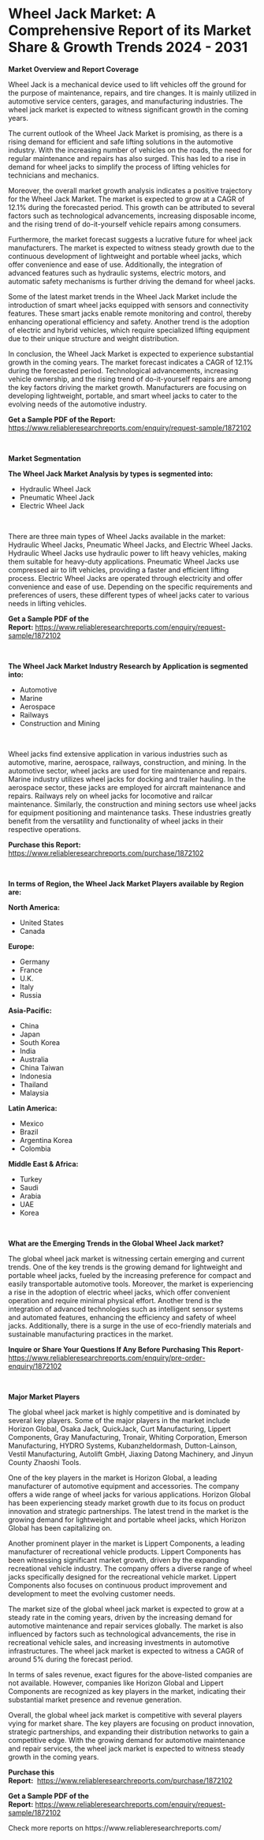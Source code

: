 <p><h1>Wheel Jack Market: A Comprehensive Report of its Market Share & Growth Trends 2024 - 2031</h1></p><p><strong>Market Overview and Report Coverage</strong></p>
<p><p>Wheel Jack is a mechanical device used to lift vehicles off the ground for the purpose of maintenance, repairs, and tire changes. It is mainly utilized in automotive service centers, garages, and manufacturing industries. The wheel jack market is expected to witness significant growth in the coming years.</p><p>The current outlook of the Wheel Jack Market is promising, as there is a rising demand for efficient and safe lifting solutions in the automotive industry. With the increasing number of vehicles on the roads, the need for regular maintenance and repairs has also surged. This has led to a rise in demand for wheel jacks to simplify the process of lifting vehicles for technicians and mechanics.</p><p>Moreover, the overall market growth analysis indicates a positive trajectory for the Wheel Jack Market. The market is expected to grow at a CAGR of 12.1% during the forecasted period. This growth can be attributed to several factors such as technological advancements, increasing disposable income, and the rising trend of do-it-yourself vehicle repairs among consumers.</p><p>Furthermore, the market forecast suggests a lucrative future for wheel jack manufacturers. The market is expected to witness steady growth due to the continuous development of lightweight and portable wheel jacks, which offer convenience and ease of use. Additionally, the integration of advanced features such as hydraulic systems, electric motors, and automatic safety mechanisms is further driving the demand for wheel jacks.</p><p>Some of the latest market trends in the Wheel Jack Market include the introduction of smart wheel jacks equipped with sensors and connectivity features. These smart jacks enable remote monitoring and control, thereby enhancing operational efficiency and safety. Another trend is the adoption of electric and hybrid vehicles, which require specialized lifting equipment due to their unique structure and weight distribution.</p><p>In conclusion, the Wheel Jack Market is expected to experience substantial growth in the coming years. The market forecast indicates a CAGR of 12.1% during the forecasted period. Technological advancements, increasing vehicle ownership, and the rising trend of do-it-yourself repairs are among the key factors driving the market growth. Manufacturers are focusing on developing lightweight, portable, and smart wheel jacks to cater to the evolving needs of the automotive industry.</p></p>
<p><strong>Get a Sample PDF of the Report:</strong> <a href="https://www.reliableresearchreports.com/enquiry/request-sample/1872102">https://www.reliableresearchreports.com/enquiry/request-sample/1872102</a></p>
<p>&nbsp;</p>
<p><strong>Market Segmentation</strong></p>
<p><strong>The Wheel Jack Market Analysis by types is segmented into:</strong></p>
<p><ul><li>Hydraulic Wheel Jack</li><li>Pneumatic Wheel Jack</li><li>Electric Wheel Jack</li></ul></p>
<p>&nbsp;</p>
<p><p>There are three main types of Wheel Jacks available in the market: Hydraulic Wheel Jacks, Pneumatic Wheel Jacks, and Electric Wheel Jacks. Hydraulic Wheel Jacks use hydraulic power to lift heavy vehicles, making them suitable for heavy-duty applications. Pneumatic Wheel Jacks use compressed air to lift vehicles, providing a faster and efficient lifting process. Electric Wheel Jacks are operated through electricity and offer convenience and ease of use. Depending on the specific requirements and preferences of users, these different types of wheel jacks cater to various needs in lifting vehicles.</p></p>
<p><strong>Get a Sample PDF of the Report:</strong>&nbsp;<a href="https://www.reliableresearchreports.com/enquiry/request-sample/1872102">https://www.reliableresearchreports.com/enquiry/request-sample/1872102</a></p>
<p>&nbsp;</p>
<p><strong>The Wheel Jack Market Industry Research by Application is segmented into:</strong></p>
<p><ul><li>Automotive</li><li>Marine</li><li>Aerospace</li><li>Railways</li><li>Construction and Mining</li></ul></p>
<p>&nbsp;</p>
<p><p>Wheel jacks find extensive application in various industries such as automotive, marine, aerospace, railways, construction, and mining. In the automotive sector, wheel jacks are used for tire maintenance and repairs. Marine industry utilizes wheel jacks for docking and trailer hauling. In the aerospace sector, these jacks are employed for aircraft maintenance and repairs. Railways rely on wheel jacks for locomotive and railcar maintenance. Similarly, the construction and mining sectors use wheel jacks for equipment positioning and maintenance tasks. These industries greatly benefit from the versatility and functionality of wheel jacks in their respective operations.</p></p>
<p><strong>Purchase this Report:</strong>&nbsp; <a href="https://www.reliableresearchreports.com/purchase/1872102">https://www.reliableresearchreports.com/purchase/1872102</a></p>
<p>&nbsp;</p>
<p><strong>In terms of Region, the Wheel Jack Market Players available by Region are:</strong></p>
<p>
    <p> <strong> North America: </strong>
        <ul>
            <li>United States</li>
            <li>Canada</li>
        </ul>
        </p> 
    <p> <strong> Europe: </strong>
        <ul>
            <li>Germany</li>
            <li>France</li>
            <li>U.K.</li>
            <li>Italy</li>
            <li>Russia</li>
        </ul>
        </p> 
    <p> <strong> Asia-Pacific: </strong>
        <ul>
            <li>China</li>
            <li>Japan</li>
            <li>South Korea</li>
            <li>India</li>
            <li>Australia</li>
            <li>China Taiwan</li>
            <li>Indonesia</li>
            <li>Thailand</li>
            <li>Malaysia</li>
        </ul>
        </p> 
    <p> <strong> Latin America: </strong>
        <ul>
            <li>Mexico</li>
            <li>Brazil</li>
            <li>Argentina Korea</li>
            <li>Colombia</li>
        </ul>
        </p> 
    <p> <strong> Middle East & Africa: </strong>
        <ul>
            <li>Turkey</li>
            <li>Saudi</li>
            <li>Arabia</li>
            <li>UAE</li>
            <li>Korea</li>
        </ul>
    </p>
    </p>
<p>&nbsp;</p>
<p><strong>What are the Emerging Trends in the Global Wheel Jack market?</strong></p>
<p><p>The global wheel jack market is witnessing certain emerging and current trends. One of the key trends is the growing demand for lightweight and portable wheel jacks, fueled by the increasing preference for compact and easily transportable automotive tools. Moreover, the market is experiencing a rise in the adoption of electric wheel jacks, which offer convenient operation and require minimal physical effort. Another trend is the integration of advanced technologies such as intelligent sensor systems and automated features, enhancing the efficiency and safety of wheel jacks. Additionally, there is a surge in the use of eco-friendly materials and sustainable manufacturing practices in the market.</p></p>
<p><strong>Inquire or Share Your Questions If Any Before Purchasing This Report</strong>- <a href="https://www.reliableresearchreports.com/enquiry/pre-order-enquiry/1872102">https://www.reliableresearchreports.com/enquiry/pre-order-enquiry/1872102</a></p>
<p>&nbsp;</p>
<p><strong>Major Market Players</strong></p>
<p><p>The global wheel jack market is highly competitive and is dominated by several key players. Some of the major players in the market include Horizon Global, Osaka Jack, QuickJack, Curt Manufacturing, Lippert Components, Gray Manufacturing, Tronair, Whiting Corporation, Emerson Manufacturing, HYDRO Systems, Kubanzheldormash, Dutton-Lainson, Vestil Manufacturing, Autolift GmbH, Jiaxing Datong Machinery, and Jinyun County Zhaoshi Tools.</p><p>One of the key players in the market is Horizon Global, a leading manufacturer of automotive equipment and accessories. The company offers a wide range of wheel jacks for various applications. Horizon Global has been experiencing steady market growth due to its focus on product innovation and strategic partnerships. The latest trend in the market is the growing demand for lightweight and portable wheel jacks, which Horizon Global has been capitalizing on.</p><p>Another prominent player in the market is Lippert Components, a leading manufacturer of recreational vehicle products. Lippert Components has been witnessing significant market growth, driven by the expanding recreational vehicle industry. The company offers a diverse range of wheel jacks specifically designed for the recreational vehicle market. Lippert Components also focuses on continuous product improvement and development to meet the evolving customer needs.</p><p>The market size of the global wheel jack market is expected to grow at a steady rate in the coming years, driven by the increasing demand for automotive maintenance and repair services globally. The market is also influenced by factors such as technological advancements, the rise in recreational vehicle sales, and increasing investments in automotive infrastructures. The wheel jack market is expected to witness a CAGR of around 5% during the forecast period.</p><p>In terms of sales revenue, exact figures for the above-listed companies are not available. However, companies like Horizon Global and Lippert Components are recognized as key players in the market, indicating their substantial market presence and revenue generation.</p><p>Overall, the global wheel jack market is competitive with several players vying for market share. The key players are focusing on product innovation, strategic partnerships, and expanding their distribution networks to gain a competitive edge. With the growing demand for automotive maintenance and repair services, the wheel jack market is expected to witness steady growth in the coming years.</p></p>
<p><strong>Purchase this Report:</strong>&nbsp;&nbsp;<a href="https://www.reliableresearchreports.com/purchase/1872102">https://www.reliableresearchreports.com/purchase/1872102</a></p>
<p></p>
<p><strong>Get a Sample PDF of the Report:</strong>&nbsp;<a href="https://www.reliableresearchreports.com/enquiry/request-sample/1872102">https://www.reliableresearchreports.com/enquiry/request-sample/1872102</a></p>
<p>Check more reports on https://www.reliableresearchreports.com/</p>